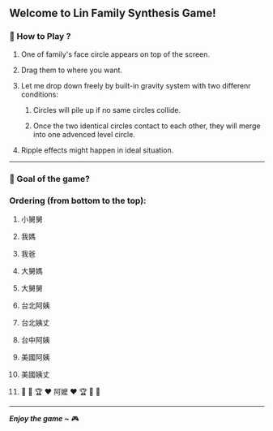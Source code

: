 ## Welcome to Lin Family Synthesis Game!

### :round_pushpin:  How to Play ?

1. One of family's face circle appears on top of the screen. 

1. Drag them to where you want. 

1. Let me drop down freely by built-in gravity system with two differenr conditions:
    
    1. Circles will pile up if no same circles collide. 
    
    1. Once the two identical circles contact to each other, they will merge into one advenced level circle.

1. Ripple effects might happen in ideal situation.

---------------

### :dart: Goal of the game? 

### Ordering (from bottom to the top):
1. 小舅舅

1. 我媽

1. 我爸

1. 大舅媽

1. 大舅舅

1. 台北阿姨

1. 台北姨丈

1. 台中阿姨

1. 美國阿姨

1. 美國姨丈 

1. :confetti_ball: :tada: :trophy: :hearts: 阿嬤  :hearts: :trophy: :tada: :confetti_ball:

---------------


_**Enjoy the game \~**_ :video_game:

